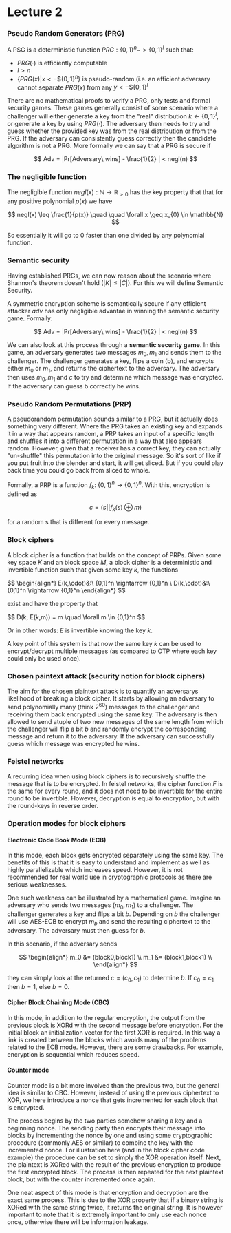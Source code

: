 # Lecture 2

### Pseudo Random Generators (PRG)
A PSG is a deterministic function $`PRG: \{0,1\}^n -> \{0,1\}^l`$ such that:
- $PRG(\cdot)$ is efficiently computable
- $l > n$
- $`\{PRG(x) | x <- \$ \{0,1\}^n\}`$ is pseudo-random (i.e. an efficient adversary cannot separate $PRG(x)$ from any $`y <- \$ \{0,1\}^l`$

There are no mathematical proofs to verify a PRG, only tests and formal security games. These games generally consist of some scenario where a challenger will either generate a key from the "real" distribution $`k \leftarrow \{0,1\}^l`$, or generate a key by using $PRG(\cdot)$. The adversary then needs to try and guess whether the provided key was from the real distribution or from the PRG. If the adversary can consistently guess correctly then the candidate algorithm is not a PRG. More formally we can say that a PRG is secure if 

$$
Adv = |Pr[Adversary\ wins] - \frac{1}{2} | < negl(n)
$$

### The negligible function
The negligible function $negl(x): \mathbb{N} \rightarrow \mathbb{R}_{\geq 0}$ has the key property that that for any positive polynomial $p(x)$ we have

$$
negl(x) \leq \frac{1}{p(x)} \quad \quad \forall x \geq x_{0} \in \mathbb{N}
$$

So essentially it will go to 0 faster than one divided by any polynomial function. 

### Semantic security
Having established PRGs, we can now reason about the scenario where Shannon's theorem doesn't hold ($|K| \leq |C|$). For this we will define Semantic Security.

A symmetric encryption scheme is semantically secure if any efficient attacker $adv$ has only negligible advantae in winning the semantic security game. Formally:

$$
Adv = |Pr[Adversary\ wins] - \frac{1}{2} | < negl(n)
$$

We can also look at this process through a **semantic security game**. In this game, an adversary generates two messages $m_{0},m_{1}$ and sends them to the challenger. The challenger generates a key, flips a coin (b), and encrypts either $m_{0}$ or $m_{1}$, and returns the ciphertext to the adversary. The adversary then uses $m_{0},m_{1}$ and $c$ to try and determine which message was encrypted. If the adversary can guess b correctly he wins. 

### Pseudo Random Permutations (PRP)
A pseudorandom permutation sounds similar to a PRG, but it actually does something very different. Where the PRG takes an existing key and expands it in a way that appears random, a PRP takes an input of a specific length and shuffles it into a different permutation in a way that also appears random. However, given that a receiver has a correct key, they can actually "un-shuffle" this permutation into the original message. So it's sort of like if you put fruit into the blender and start, it will get sliced. But if you could play back time you could go back from sliced to whole. 

Formally, a PRP is a function $`f_{k}:\ \{0,1\}^n \rightarrow \{0,1\}^n`$. With this, encryption is defined as 

$$
c = (s || f_k(s) \oplus m)
$$

for a random s that is different for every message.

### Block ciphers
A block cipher is a function that builds on the concept of PRPs. Given some key space $K$ and an block space $M$, a block cipher is a deterministic and invertible function such that given some key $k$, the functions 

$$
\begin{align*}
E(k,\cdot)&:\ \{0,1}^n \rightarrow \{0,1\}^n \\
D(k,\cdot)&:\ \{0,1}^n \rightarrow \{0,1\}^n
\end{align*}
$$

exist and have the property that 

$$
D(k, E(k,m)) = m \quad \forall m \in \{0,1}^n
$$

Or in other words: $E$ is invertible knowing the key $k$.

A key point of this system is that now the same key $k$ can be used to encrypt/decrypt multiple messages (as compared to OTP where each key could only be used once).

### Chosen paintext attack (security notion for block ciphers)
The aim for the chosen plaintext attack is to quantify an adversarys likelihood of breaking a block cipher. It starts by allowing an adversary to send polynomially many (think $2^{60}$) messages to the challenger and receiving them back encrypted using the same key. The adversary is then allowed to send atuple of two new messages of the same length from which the challenger will flip a bit $b$ and randomly encrypt the corresponding message and return it to the adversary. If the adversary can successfully guess which message was encrypted he wins. 

### Feistel networks
A recurring idea when using block ciphers is to recursively shuffle the message that is to be encrypted. In feistel networks, the cipher function $F$ is the same for every round, and it does not need to be invertible for the entire round to be invertible. However, decryption is equal to encryption, but with the round-keys in reverse order.

### Operation modes for block ciphers

#### Electronic Code Book Mode (ECB)
In this mode, each block gets encrypted separately using the same key. The benefits of this is that it is easy to understand and implement as well as highly parallelizable which increases speed. However, it is not recommended for real world use in cryptographic protocols as there are serious weaknesses.

One such weakness can be illustrated by a mathematical game. Imagine an adversary who sends two messages $(m_0,m_1)$ to a challenger. The challenger generates a key and flips a bit $b$. Depending on $b$ the challenger will use AES-ECB to encrypt $m_b$ and send the resulting ciphertext to the adversary. The adversary must then guess for $b$. 

In this scenario, if the adversary sends 

$$
\begin{align*}
m_0 &= (block0,block1) \\
m_1 &= (block1,block1) \\
\end{align*}
$$

they can simply look at the returned $c = (c_0,c_1)$ to determine $b$. If $c_0 = c_1$ then $b=1$, else $b = 0$.

#### Cipher Block Chaining Mode (CBC)
In this mode, in addition to the regular encryption, the output from the previous block is XORd with the second message before encryption. For the initial block an initialization vector for the first XOR is required. In this way a link is created between the blocks which avoids many of the problems related to the ECB mode. However, there are some drawbacks. For example, encryption is sequential which reduces speed.

#### Counter mode 
Counter mode is a bit more involved than the previous two, but the general idea is similar to CBC. However, instead of using the previous ciphertext to XOR, we here introduce a nonce that gets incremented for each block that is encrypted. 

The process begins by the two parties somehow sharing a key and a beginning nonce. The sending party then encrypts their message into blocks by incrementing the nonce by one and using some cryptographic procedure (commonly AES or similar) to combine the key with the incremented nonce. For illustration here (and in the block cipher code example) the procedure can be set to simply the XOR operation itself. Next, the plaintext is XORed with the result of the previous encryption to produce the first encrypted block. The process is then repeated for the next plaintext block, but with the counter incremented once again. 

One neat aspect of this mode is that encryption and decryption are the exact same process. This is due to the XOR property that if a binary string is XORed with the same string twice, it returns the original string. It is however important to note that it is extremely important to only use each nonce once, otherwise there will be information leakage.
